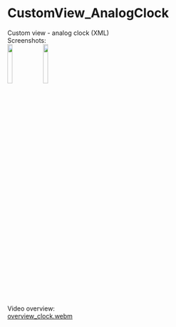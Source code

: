 # CustomView_AnalogClock
Custom view - analog clock (XML)  
Screenshots:  
<img src="https://github.com/anarbikov/CustomView_AnalogClock/assets/87697163/85c9c3b6-6c81-42b4-a23a-96af207c8aa9" width=15% height=15%> 
<img src="https://github.com/anarbikov/CustomView_AnalogClock/assets/87697163/3e1d6d9c-cd5f-4fe1-93e5-30cc8d48570c" width=15% height=15%>   
Video overview:  
[overview_clock.webm](https://github.com/anarbikov/CustomView_AnalogClock/assets/87697163/50cf5e86-a08e-4a8d-9ff2-21e8d29cfba2)

